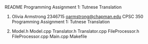 README Programming Assignment 1: Tutnese Translation

1) Olivia Armstrong
   2346715
   oarmstrong@chapman.edu
   CPSC 350
   Programming Assignment 1: Tutnese Translation

2)  Model.h
    Model.cpp
    Translator.h
    Translator.cpp
    FileProcessor.h
    FileProcessor.cpp
    Main.cpp
    Makefile

